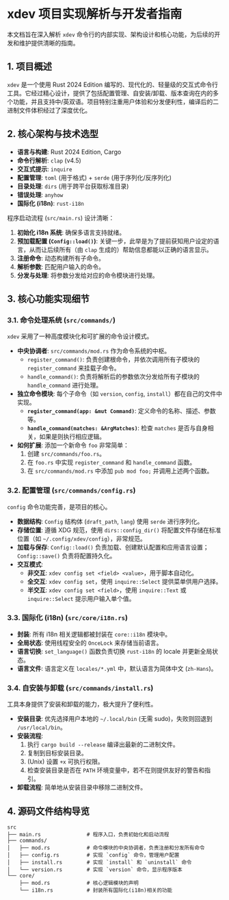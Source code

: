 # xdev 项目实现解析与开发者指南

本文档旨在深入解析 `xdev` 命令行的内部实现、架构设计和核心功能，为后续的开发和维护提供清晰的指南。

## 1. 项目概述

`xdev` 是一个使用 Rust 2024 Edition 编写的、现代化的、轻量级的交互式命令行工具。它经过精心设计，提供了包括配置管理、自安装/卸载、版本查询在内的多个功能，并且支持中/英双语。项目特别注重用户体验和分发便利性，编译后的二进制文件体积经过了深度优化。

## 2. 核心架构与技术选型

- **语言与构建**: Rust 2024 Edition, Cargo
- **命令行解析**: `clap` (v4.5)
- **交互式提示**: `inquire`
- **配置管理**: `toml` (用于格式) + `serde` (用于序列化/反序列化)
- **目录处理**: `dirs` (用于跨平台获取标准目录)
- **错误处理**: `anyhow`
- **国际化 (i18n)**: `rust-i18n`

程序启动流程 (`src/main.rs`) 设计清晰：
1.  **初始化 i18n 系统**: 确保多语言支持就绪。
2.  **预加载配置 (`Config::load()`)**: 关键一步，此举是为了提前获知用户设定的语言，从而让后续所有（由 `clap` 生成的）帮助信息都能以正确的语言显示。
3.  **注册命令**: 动态构建所有子命令。
4.  **解析参数**: 匹配用户输入的命令。
5.  **分发与处理**: 将参数分发给对应的命令模块进行处理。

## 3. 核心功能实现细节

### 3.1. 命令处理系统 (`src/commands/`)

`xdev` 采用了一种高度模块化和可扩展的命令设计模式。

- **中央协调者**: `src/commands/mod.rs` 作为命令系统的中枢。
    - `register_command()`: 负责创建根命令，并依次调用所有子模块的 `register_command` 来挂载子命令。
    - `handle_command()`: 负责将解析后的参数依次分发给所有子模块的 `handle_command` 进行处理。
- **独立命令模块**: 每个子命令（如 `version`, `config`, `install`）都在自己的文件中实现。
    - **`register_command(app: &mut Command)`**: 定义命令的名称、描述、参数等。
    - **`handle_command(matches: &ArgMatches)`**: 检查 `matches` 是否与自身相关，如果是则执行相应逻辑。
- **如何扩展**: 添加一个新命令 `foo` 非常简单：
    1.  创建 `src/commands/foo.rs`。
    2.  在 `foo.rs` 中实现 `register_command` 和 `handle_command` 函数。
    3.  在 `src/commands/mod.rs` 中添加 `pub mod foo;` 并调用上述两个函数。

### 3.2. 配置管理 (`src/commands/config.rs`)

`config` 命令功能完善，是项目的核心。

- **数据结构**: `Config` 结构体 (`draft_path`, `lang`) 使用 `serde` 进行序列化。
- **存储位置**: 遵循 XDG 规范，使用 `dirs::config_dir()` 将配置文件存储在标准位置（如 `~/.config/xdev/config`），非常规范。
- **加载与保存**: `Config::load()` 负责加载、创建默认配置和应用语言设置；`Config::save()` 负责将配置持久化。
- **交互模式**:
    - **非交互**: `xdev config set <field> <value>`，用于脚本自动化。
    - **全交互**: `xdev config set`，使用 `inquire::Select` 提供菜单供用户选择。
    - **半交互**: `xdev config set <field>`，使用 `inquire::Text` 或 `inquire::Select` 提示用户输入单个值。

### 3.3. 国际化 (i18n) (`src/core/i18n.rs`)

- **封装**: 所有 i18n 相关逻辑都被封装在 `core::i18n` 模块中。
- **全局状态**: 使用线程安全的 `OnceLock` 来存储当前语言。
- **语言切换**: `set_language()` 函数负责切换 `rust-i18n` 的 locale 并更新全局状态。
- **语言文件**: 语言定义在 `locales/*.yml` 中，默认语言为简体中文 (`zh-Hans`)。

### 3.4. 自安装与卸载 (`src/commands/install.rs`)

工具本身提供了安装和卸载的能力，极大提升了便利性。

- **安装目录**: 优先选择用户本地的 `~/.local/bin` (无需 sudo)，失败则回退到 `/usr/local/bin`。
- **安装流程**:
    1.  执行 `cargo build --release` 编译出最新的二进制文件。
    2.  复制到目标安装目录。
    3.  (Unix) 设置 `+x` 可执行权限。
    4.  检查安装目录是否在 `PATH` 环境变量中，若不在则提供友好的警告和指引。
- **卸载流程**: 简单地从安装目录中移除二进制文件。

## 4. 源码文件结构导览

```
src
├── main.rs               # 程序入口，负责初始化和启动流程
├── commands/
│   ├── mod.rs            # 命令模块的中央协调者，负责注册和分发所有命令
│   ├── config.rs         # 实现 `config` 命令，管理用户配置
│   ├── install.rs        # 实现 `install` 和 `uninstall` 命令
│   └── version.rs        # 实现 `version` 命令，显示程序版本
└── core/
    ├── mod.rs            # 核心逻辑模块的声明
    └── i18n.rs           # 封装所有国际化(i18n)相关的功能
``` 
